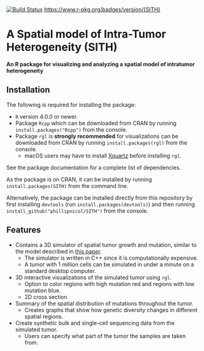 [![Build Status](https://travis-ci.org/phillipnicol/SITH.svg?branch=master)](https://travis-ci.org/phillipnicol/SITH)
https://www.r-pkg.org/badges/version/{SITH}

# A Spatial model of Intra-Tumor Heterogeneity (SITH) 

**An R package for visualizing and analyzing a spatial model of intratumor heterogeneity**

## Installation 

The following is required for installing the package:

  - `R` version 4.0.0 or newer.
  - Package `Rcpp` which can be downloaded from CRAN by running `install.packages("Rcpp")` from the console.
  - Package `rgl` is **strongly recommended** for visualizations can be downloaded from CRAN by running `install.packages(rgl)` from the console. 
    - macOS users may have to install [Xquartz](https://www.xquartz.org) before installing `rgl`. 
    
See the package documentation for a complete list of dependencies.
    
As the package is on CRAN, it can be installed by running `install.packages(SITH)` from the command line. 

Alternatively, the package can be installed directly from this repository by first installing `devtools` (run `install.packages(devtools)`) and then running `install_github("phillipnicol/SITH")` from the console. 

## Features

  - Contains a 3D simulator of spatial tumor growth and mutation, similar to the model described in [this paper](https://www.nature.com/articles/nature14971).
    - The simulator is written in C++ since it is computationally expensive. 
    - A tumor with 1 million cells can be simulated in under a minute on a standard desktop computer.
  - 3D interactive visualizations of the simulated tumor using `rgl`. 
    - Option to color regions with high mutation red and regions with low mutation blue. 
    - 2D cross section
  - Summary of the spatial distribution of mutations throughout the tumor.
    - Creates graphs that show how genetic diversity changes in different spatial regions.
  - Create synthetic bulk and single-cell sequencing data from the simulated tumor.
    - Users can specify what part of the tumor the samples are taken from. 
